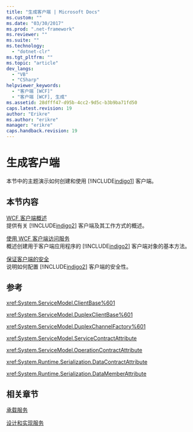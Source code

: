 ```yaml
---
title: "生成客户端 | Microsoft Docs"
ms.custom: ""
ms.date: "03/30/2017"
ms.prod: ".net-framework"
ms.reviewer: ""
ms.suite: ""
ms.technology: 
  - "dotnet-clr"
ms.tgt_pltfrm: ""
ms.topic: "article"
dev_langs: 
  - "VB"
  - "CSharp"
helpviewer_keywords: 
  - "客户端 [WCF]"
  - "客户端 [WCF], 生成"
ms.assetid: 28dfff47-d95b-4cc2-9d5c-b3b9ba71fd50
caps.latest.revision: 19
author: "Erikre"
ms.author: "erikre"
manager: "erikre"
caps.handback.revision: 19
---
```

# 生成客户端
本节中的主题演示如何创建和使用 [!INCLUDE[indigo1](../../../includes/indigo1-md.md)] 客户端。  
  
## 本节内容  
 [WCF 客户端概述](../../../docs/framework/wcf/wcf-client-overview.md)  
 提供有关 [!INCLUDE[indigo2](../../../includes/indigo2-md.md)] 客户端及其工作方式的概述。  
  
 [使用 WCF 客户端访问服务](../../../docs/framework/wcf/accessing-services-using-a-wcf-client.md)  
 概述创建用于客户端应用程序的 [!INCLUDE[indigo2](../../../includes/indigo2-md.md)] 客户端对象的基本方法。  
  
 [保证客户端的安全](../../../docs/framework/wcf/securing-clients.md)  
 说明如何配置 [!INCLUDE[indigo2](../../../includes/indigo2-md.md)] 客户端的安全性。  
  
## 参考  
 <xref:System.ServiceModel.ClientBase%601>  
  
 <xref:System.ServiceModel.DuplexClientBase%601>  
  
 <xref:System.ServiceModel.DuplexChannelFactory%601>  
  
 <xref:System.ServiceModel.ServiceContractAttribute>  
  
 <xref:System.ServiceModel.OperationContractAttribute>  
  
 <xref:System.Runtime.Serialization.DataContractAttribute>  
  
 <xref:System.Runtime.Serialization.DataMemberAttribute>  
  
## 相关章节  
 [承载服务](../../../docs/framework/wcf/hosting-services.md)  
  
 [设计和实现服务](../../../docs/framework/wcf/designing-and-implementing-services.md)